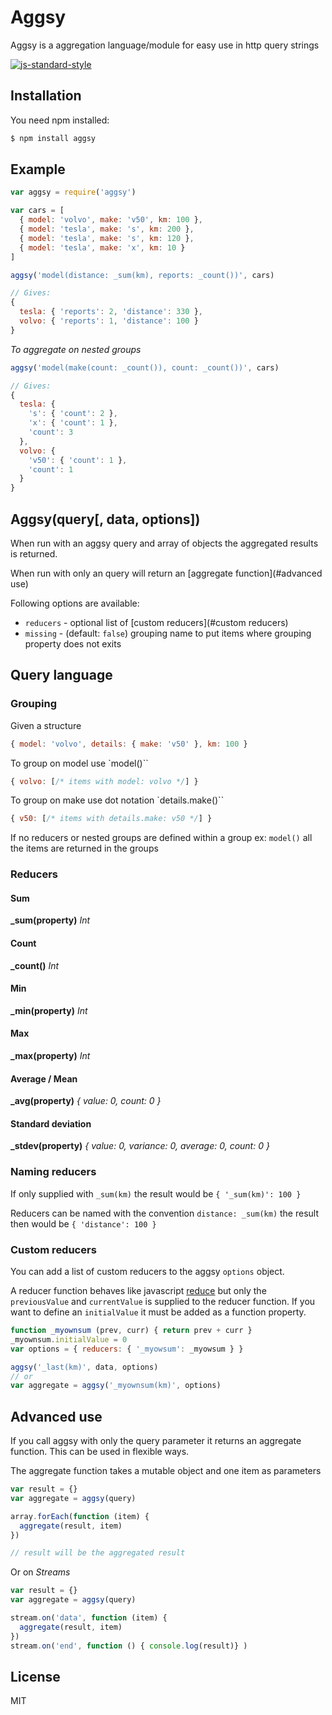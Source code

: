 # Aggsy

Aggsy is a aggregation language/module for easy use in http query strings

[![js-standard-style](https://cdn.rawgit.com/feross/standard/master/badge.svg)](https://github.com/feross/standard)

## Installation

You need npm installed:

```sh
$ npm install aggsy
```

## Example

```javascript
var aggsy = require('aggsy')

var cars = [
  { model: 'volvo', make: 'v50', km: 100 },
  { model: 'tesla', make: 's', km: 200 },
  { model: 'tesla', make: 's', km: 120 },
  { model: 'tesla', make: 'x', km: 10 }
]

aggsy('model(distance: _sum(km), reports: _count())', cars)

// Gives:
{
  tesla: { 'reports': 2, 'distance': 330 },
  volvo: { 'reports': 1, 'distance': 100 }
}
```

*To aggregate on nested groups*
```javascript
aggsy('model(make(count: _count()), count: _count())', cars)

// Gives:
{
  tesla: {
    's': { 'count': 2 },
    'x': { 'count': 1 },
    'count': 3
  },
  volvo: {
    'v50': { 'count': 1 },
    'count': 1
  }
}

```

## Aggsy(query[, data, options])

When run with an aggsy query and array of objects the aggregated results is returned.

When run with only an query will return an [aggregate function](#advanced use)

Following options are available:
* `reducers` - optional list of [custom reducers](#custom reducers)
* `missing` - (default: `false`)  grouping name to put items where grouping property does not exits

## Query language

### Grouping

Given a structure
```javascript
{ model: 'volvo', details: { make: 'v50' }, km: 100 }
```
To group on model use `model()``
```javascript
{ volvo: [/* items with model: volvo */] }
```
To group on make use dot notation `details.make()``
```javascript
{ v50: [/* items with details.make: v50 */] }
```

If no reducers or nested groups are defined within a group ex: `model()` all the items are returned in the groups

### Reducers

#### Sum
**_sum(property)**
*Int*

#### Count
**_count()**
*Int*

#### Min
**_min(property)**
*Int*

#### Max
**_max(property)**
*Int*

#### Average / Mean
**_avg(property)**
*{ value: 0, count: 0 }*

#### Standard deviation
**_stdev(property)**
*{ value: 0, variance: 0, average: 0, count: 0 }*

### Naming reducers

If only supplied with `_sum(km)` the result would be `{ '_sum(km)': 100 }`

Reducers can be named with the convention `distance: _sum(km)` the result then would be `{ 'distance': 100 }`

### Custom reducers

You can add a list of custom reducers to the aggsy `options` object.

A reducer function behaves like javascript [reduce](https://developer.mozilla.org/en-US/docs/Web/JavaScript/Reference/Global_Objects/Array/Reduce)
but only the `previousValue` and `currentValue` is supplied to the reducer function.
If you want to define an `initialValue` it must be added as a function property.

```javascript
function _myownsum (prev, curr) { return prev + curr }
_myownsum.initialValue = 0
var options = { reducers: { '_myowsum': _myowsum } }

aggsy('_last(km)', data, options)
// or
var aggregate = aggsy('_myownsum(km)', options)
```

## Advanced use
If you call aggsy with only the query parameter it returns an aggregate function.
This can be used in flexible ways.

The aggregate function takes a mutable object and one item as parameters

```javascript
var result = {}
var aggregate = aggsy(query)

array.forEach(function (item) {
  aggregate(result, item)
})

// result will be the aggregated result
```

Or on *Streams*

```javascript
var result = {}
var aggregate = aggsy(query)

stream.on('data', function (item) {
  aggregate(result, item)
})
stream.on('end', function () { console.log(result)} )
```

License
----

MIT
